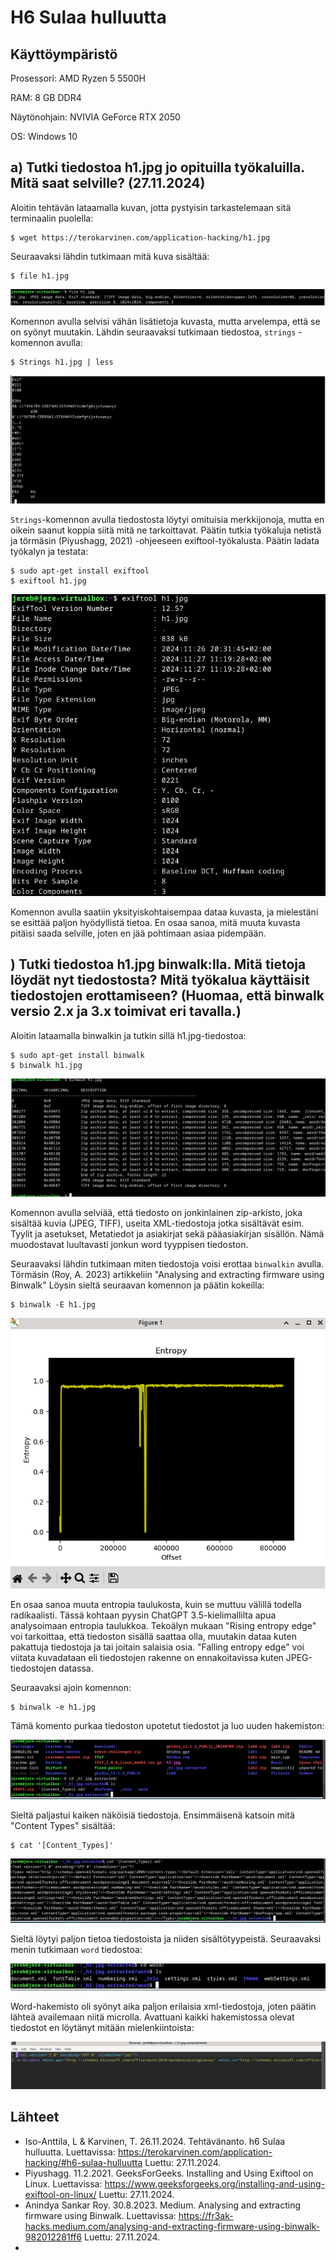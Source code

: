 # H6 Sulaa hulluutta

## Käyttöympäristö

Prosessori: AMD Ryzen 5 5500H

RAM: 8 GB DDR4

Näytönohjain: NVIVIA GeForce RTX 2050

OS: Windows 10

## a) Tutki tiedostoa h1.jpg jo opituilla työkaluilla. Mitä saat selville? (27.11.2024)

Aloitin tehtävän lataamalla kuvan, jotta pystyisin tarkastelemaan sitä terminaalin puolella: 

    $ wget https://terokarvinen.com/application-hacking/h1.jpg

Seuraavaksi lähdin tutkimaan mitä kuva sisältää: 

    $ file h1.jpg

![kuvantiedot](Kuvat/kuvantiedot.png)

Komennon avulla selvisi vähän lisätietoja kuvasta, mutta arvelempa, että se on syönyt muutakin. Lähdin seuraavaksi tutkimaan tiedostoa, `strings` -komennon avulla: 

    $ Strings h1.jpg | less

![Strings-komennon tulos](Kuvat/stringsh1.png)

`Strings`-komennon avulla tiedostosta löytyi omituisia merkkijonoja, mutta en oikein saanut koppia siitä mitä ne tarkoittavat. Päätin tutkia työkaluja netistä ja törmäsin (Piyushagg, 2021) -ohjeeseen exiftool-työkalusta. Päätin ladata työkalyn ja testata: 

    $ sudo apt-get install exiftool
    $ exiftool h1.jpg

![exiftool testi](Kuvat/exiftool.png)

Komennon avulla saatiin yksityiskohtaisempaa dataa kuvasta, ja mielestäni se esittää paljon hyödyllistä tietoa. En osaa sanoa, mitä muuta kuvasta pitäisi saada selville, joten en jää pohtimaan asiaa pidempään. 

## ) Tutki tiedostoa h1.jpg binwalk:lla. Mitä tietoja löydät nyt tiedostosta? Mitä työkalua käyttäisit tiedostojen erottamiseen? (Huomaa, että binwalk versio 2.x ja 3.x toimivat eri tavalla.) 

Aloitin lataamalla binwalkin ja tutkin sillä h1.jpg-tiedostoa: 

    $ sudo apt-get install binwalk
    $ binwalk h1.jpg

![binwalk testi](Kuvat/binwalk.png)

Komennon avulla selviää, että tiedosto on jonkinlainen zip-arkisto, joka sisältää kuvia (JPEG, TIFF), useita XML-tiedostoja jotka sisältävät esim. Tyylit ja asetukset, Metatiedot ja asiakirjat sekä pääasiakirjan sisällön. Nämä muodostavat luultavasti jonkun word tyyppisen tiedoston.

Seuraavaksi lähdin tutkimaan miten tiedostoja voisi erottaa `binwalkin` avulla. Törmäsin (Roy, A. 2023) artikkeliin "Analysing and extracting firmware using Binwalk" Löysin sieltä seuraavan komennon ja päätin kokeilla: 

    $ binwalk -E h1.jpg

![Entropy](Kuvat/Entropy.png)

En osaa sanoa muuta entropia taulukosta, kuin se muttuu välillä todella radikaalisti. Tässä kohtaan pyysin ChatGPT 3.5-kielimallilta apua analysoimaan entropia taulukkoa. Tekoälyn mukaan "Rising entropy edge" voi tarkoittaa, että tiedoston sisällä saattaa olla, muutakin dataa kuten pakattuja tiedostoja ja tai joitain salaisia osia. "Falling entropy edge" voi viitata kuvadataan eli tiedostojen rakenne on ennakoitavissa kuten JPEG-tiedostojen datassa. 

Seuraavaksi ajoin komennon: 

    $ binwalk -e h1.jpg

Tämä komento purkaa tiedoston upotetut tiedostot ja luo uuden hakemiston: 

![extracted](Kuvat/extracted.png)

Sieltä paljastui kaiken näköisiä tiedostoja. Ensimmäisenä katsoin mitä "Content Types" sisältää: 

    $ cat '[Content_Types]'

![cat CT](Kuvat/cat.png)

Sieltä löytyi paljon tietoa tiedostoista ja niiden sisältötyypeistä. Seuraavaksi menin tutkimaan `word` tiedostoa: 

![word-tiedoston sisältö](Kuvat/wordsisalto.png)

Word-hakemisto oli syönyt aika paljon erilaisia xml-tiedostoja, joten päätin lähteä availemaan niitä microlla. Avattuani kaikki hakemistossa olevat tiedostot en löytänyt mitään mielenkiintoista: 

![document.xml](Kuvat/document.png)
## Lähteet

- Iso-Anttila, L & Karvinen, T. 26.11.2024. Tehtävänanto. h6 Sulaa hulluutta. Luettavissa: https://terokarvinen.com/application-hacking/#h6-sulaa-hulluutta Luettu: 27.11.2024.
- Piyushagg. 11.2.2021. GeeksForGeeks. Installing and Using Exiftool on Linux. Luettavissa: https://www.geeksforgeeks.org/installing-and-using-exiftool-on-linux/ Luettu: 27.11.2024.
- Anindya Sankar Roy. 30.8.2023. Medium. Analysing and extracting firmware using Binwalk. Luettavissa: https://fr3ak-hacks.medium.com/analysing-and-extracting-firmware-using-binwalk-982012281ff6 Luettu: 27.11.2024.
- 
